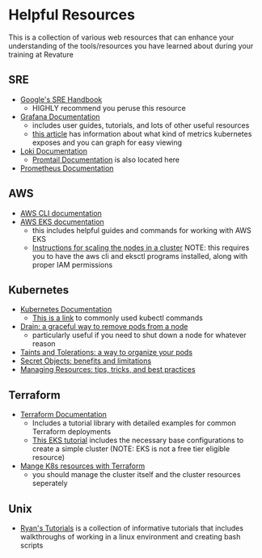 # Helpful Resources
This is a collection of various web resources that can enhance your understanding of the tools/resources you have learned about during your training at Revature

## SRE
- [Google's SRE Handbook](https://sre.google/sre-book/table-of-contents/)
    - HIGHLY recommend you peruse this resource
- [Grafana Documentation](https://grafana.com/docs/grafana/latest/)
    - includes user guides, tutorials, and lots of other useful resources
    - [this article](https://grafana.com/blog/2023/01/25/monitoring-kubernetes-layers-key-metrics-to-know/?utm_source=grafana_news&utm_medium=rss) has information about what kind of metrics kubernetes exposes and you can graph for easy viewing
- [Loki Documentation](https://grafana.com/docs/loki/latest/)
    - [Promtail Documentation](https://grafana.com/docs/loki/latest/clients/promtail/) is also located here
- [Prometheus Documentation](https://prometheus.io/docs/introduction/overview/)

## AWS
- [AWS CLI documentation](https://docs.aws.amazon.com/cli/latest/userguide/cli-chap-welcome.html)
- [AWS EKS documentation](https://docs.aws.amazon.com/eks/latest/userguide/what-is-eks.html)
    - this includes helpful guides and commands for working with AWS EKS
    - [Instructions for scaling the nodes in a cluster](https://eksctl.io/usage/managing-nodegroups/#scaling-a-single-nodegroup) NOTE: this requires you to have the aws cli and eksctl programs installed, along with proper IAM permissions

## Kubernetes
- [Kubernetes Documentation](https://kubernetes.io/docs/home/)
    - [This is a link](https://kubernetes.io/docs/reference/kubectl/cheatsheet/) to commonly used kubectl commands
- [Drain: a graceful way to remove pods from a node](https://kubernetes.io/docs/tasks/administer-cluster/safely-drain-node/)
    - particularly useful if you need to shut down a node for whatever reason
- [Taints and Tolerations: a way to organize your pods](https://kubernetes.io/docs/concepts/scheduling-eviction/taint-and-toleration/)
- [Secret Objects: benefits and limitations](https://kubernetes.io/docs/concepts/configuration/secret/)
- [Managing Resources: tips, tricks, and best practices](https://kubernetes.io/docs/concepts/cluster-administration/manage-deployment/)

## Terraform
- [Terraform Documentation](https://developer.hashicorp.com/terraform/docs)
    - Includes a tutorial library with detailed examples for common Terraform deployments
    - [This EKS tutorial](https://developer.hashicorp.com/terraform/tutorials/kubernetes/eks) includes the necessary base configurations to create a simple cluster (NOTE: EKS is not a free tier eligible resource) 
- [Mange K8s resources with Terraform](https://developer.hashicorp.com/terraform/tutorials/kubernetes/kubernetes-provider)
    - you should manage the cluster itself and the cluster resources seperately

## Unix
- [Ryan's Tutorials](https://ryanstutorials.net/) is a collection of informative tutorials that includes walkthroughs of working in a linux environment and creating bash scripts